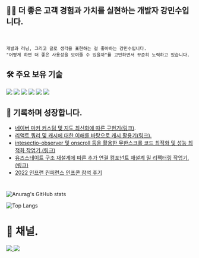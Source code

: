 <div align="left">


## 🏃🏻 더 좋은 고객 경험과 가치를 실현하는 개발자 강민수입니다.  
	
</br>

	개발과 러닝, 그리고 글로 생각을 표현하는 걸 좋아하는 강민수입니다. 
	"어떻게 하면 더 좋은 사용성을 보여줄 수 있을까"를 고민하면서 꾸준히 노력하고 있습니다. 


## 🛠 주요 보유 기술

<img src="https://img.shields.io/badge/javascript-F7DF1E?style=for-the-badge&logo=javascript&logoColor=black">
<img src="https://img.shields.io/badge/typescript-3178C6?style=for-the-badge&logo=typescript&logoColor=black">
<img src="https://img.shields.io/badge/react-61DAFB?style=for-the-badge&logo=react&logoColor=black">
<img src="https://img.shields.io/badge/next.js-00000?style=for-the-badge&logo=next.js&logoColor=black">
<img src="https://img.shields.io/badge/reactquery-FF4154?style=for-the-badge&logo=reactquery&logoColor=black">
<img src="https://img.shields.io/badge/recoil-3178C6?style=for-the-badge&logo=recoil&logoColor=white">


## 📖 기록하며 성장합니다.

- [네이버 마커 커스텀 및 지도 최신화에 따른 구현기(링크)](https://www.notion.so/What-s-about-Map-feat-4a8738816ca7496484a81cf921ca2e96).
- [리액트 쿼리 및 캐시에 대한 이해를 바탕으로 캐시 활용기(링크).](https://www.notion.so/React-Query-11f5b05daf284196b0fec3374c3f0580)
- [intesectio-observer 및 onscroll 등을 활용한 무한스크롤 코드 최적화 및 성능 최적화 작업기.(링크)](https://velog.io/@minsu8834/%EB%B2%84%EA%B7%B8-%EC%B2%9C%EA%B5%AD%EC%97%90-%EC%98%A4%EC%8B%A0-%EA%B2%83%EC%9D%84-%ED%99%98%EC%98%81%ED%95%A9%EB%8B%88%EB%8B%A4...-%EB%8B%A4%EC%8B%9C-%EC%8B%9C%EC%9E%91%ED%95%98%EB%8A%94-%EB%A6%AC%ED%8C%A9%ED%86%A0%EB%A7%81-3%ED%83%84)
- [유즈스테이트 구조 재설계에 따른 추가 연결 컴포넌트 재설계 밀 리팩터링 작업기.(링크)](https://velog.io/@minsu8834/%EB%A6%AC-%ED%8C%A9%ED%86%A0%EB%A7%81-%EC%9D%B4%EC%A0%84%EC%97%90-%EB%82%B4-%EC%BD%94%EB%93%9C%EB%8A%94-%EC%A0%9C%EB%8C%80%EB%A1%9C-%EB%90%9C-%EC%BD%94%EB%93%9C%EA%B0%80-%EC%95%84%EB%8B%88%EC%97%88%EB%8B%A4...-feat.-1%EC%B0%A8-%ED%94%84%EB%A1%9C%EC%A0%9D%ED%8A%B8-%EB%A6%AC%ED%8C%A9%ED%86%A0%EB%A7%81-%ED%9B%84%EA%B8%B0-3%ED%8E%B8#%F0%9F%A4%A6-02-%EA%B7%B8%EB%9E%AC%EB%8B%A4-%EB%82%98%EB%8A%94-%EC%95%84%EC%A7%81-%EB%A6%AC%EC%97%91%ED%8A%B8%EC%9D%98-%EC%83%81%ED%83%9C-%EB%B3%80%EA%B2%BD-%EA%B5%AC%EC%A1%B0%EC%99%80-%EC%A7%80%EC%97%AD%EC%84%B1%EC%97%90-%EB%8C%80%ED%95%B4-%EB%AA%B0%EB%9E%90%EC%97%88%EB%8B%A4)
- [2022 인프런 컨퍼런스 인프콘 참석 후기](https://chisel-tire-a0d.notion.site/2022-Infcon-My-first-Developer-Conference-d4632a2f3c9d4e3da963d13aa5a504ac)


#
<!-- [![minsu kang's github stats](https://github-readme-stats.vercel.app/api?username=minchodang&show_icons=true&theme=aura) -->
	
![Anurag's GitHub stats](https://github-readme-stats.vercel.app/api?username=minchodang&count_private=true&show_icons=true&theme=aura)


![Top Langs](https://github-readme-stats.vercel.app/api/top-langs/?username=minchodang&layout=compact&theme=tokyonight)

#

# 📮 채널. 
<a href="https://chisel-tire-a0d.notion.site/ecd8454461754d5780501a92ba1e0272">
<img src="https://img.shields.io/badge/notion-FFFFFF?style=for-the-badge&logo=notion&logoColor=black">
</a>
<a href="https://velog.io/@minsu8834">
<img src="https://img.shields.io/badge/velog-00000?style=for-the-badge&logo=velog&logoColor=black">
</a>

</div>

